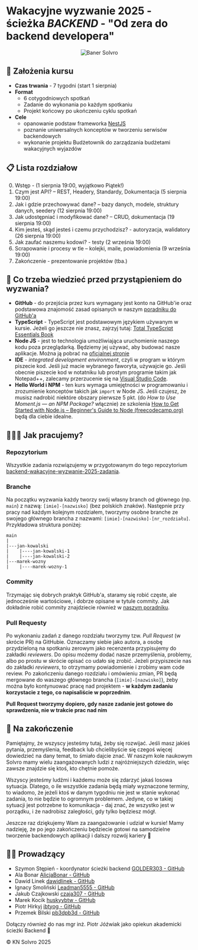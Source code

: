 # Wakacyjne wyzwanie 2025 - ścieżka *BACKEND* - "Od zera do backend developera"

<p align="center">
  <img alt="Baner Solvro" src="https://github.com/user-attachments/assets/9ca8fd17-9e36-4a08-917d-54b0f3044002" />
</p>

## 🎯 Założenia kursu
- **Czas trwania** - 7 tygodni (start 1 sierpnia)
- **Format** 
  - 6 cotygodniowych spotkań
  - Zadanie do wykonania po każdym spotkaniu
  - Projekt końcowy po ukończeniu cyklu spotkań
- **Cele**
  - opanowanie podstaw frameworka [NestJS](https://nestjs.com/)
  - poznanie uniwersalnych konceptów w tworzeniu serwisów backendowych
  - wykonanie projektu Budżetownik do zarządzania budżetami wakacyjnych wyjazdów

## 📋 Lista rozdziałow
0. Wstęp - (1 sierpnia 19:00, wyjątkowo Piątek!)
1. Czym jest API? – REST, Headery, Standardy, Dokumentacja (5 sierpnia 19:00)
2. Jak i gdzie przechowywać dane? – bazy danych, modele, struktury danych, seedery (12 sierpnia 19:00)
3. Jak udostępniać i modyfikować dane? – CRUD, dokumentacja (19 sierpnia 19:00)
4. Kim jesteś, skąd jesteś i czemu przychodzisz? - autoryzacja, walidatory (26 sierpnia 19:00)
5. Jak zaufać naszemu kodowi? - testy (2 września 19:00)
6. Scrapowanie i procesy w tle – kolejki, maile, powiadomienia (9 września 19:00)
7. Zakończenie - prezentowanie projektów (tba.)

## 📖 Co trzeba wiedzieć przed przystąpieniem do wyzwania?
- **GitHub** - do przejścia przez kurs wymagany jest konto na GitHub'ie oraz podstawowa znajomość zasad opisanych w naszym [poradniku do GitHub'a](https://docs.solvro.pl/git-github/intro/1-intro/)
- **TypeScript** - TypeScript jest podstawowym językiem używanym w kursie. Jeżeli go jeszcze nie znasz, zajrzyj tutaj: [Total TypeScript Essentials Book](https://www.totaltypescript.com/books/total-typescript-essentials)
- **Node JS** - jest to technologia umożliwiająca uruchomienie naszego kodu poza przeglądarką. Będziemy jej używać, aby budować nasze aplikacje. Można ją pobrać na [oficjalnej stronie](https://nodejs.org/en/download)
- **IDE** - *integrated development environment*, czyli w program w którym piszecie kod. Jeśli już macie wybranego faworyta, używajcie go. Jeśli obecnie piszecie kod w notatniku lub prostym programie takim jak Notepad++, zalecamy przerzucenie się na [Visual Studio Code](https://code.visualstudio.com/).
- **Hello World i NPM** - ten kurs wymaga umiejętności w programowaniu i zrozumienie konceptów takich jak `import` w Node JS. Jeśli czujesz, że musisz nadrobić niektóre obszary pierwsze 5 pkt. (do *How to Use Moment.js — an NPM Package?* włącznie) ze szkolenia [How to Get Started with Node.js – Beginner's Guide to Node (freecodecamp.org)](https://www.freecodecamp.org/news/introduction-to-nodejs/) będą dla ciebie idealne.

## 👩🏻‍💻 Jak pracujemy?

### Repozytorium
Wszystkie zadania rozwiązujemy w przygotowanym do tego repozytorium [backend-wakacyjne-wyzwanie-2025-zadania](https://github.com/Solvro/backend-wakacyjne-wyzwanie-2025-zadania).

### Branche
Na początku wyzwania każdy tworzy swój własny branch od głównego (np. `main`) z nazwą: `[imie]-[nazwisko]` (bez polskich znaków). Następnie przy pracy nad każdym kolejnym rozdziałem, tworzymy osobne branche ze swojego głównego brancha z nazwami: `[imie]-[nazwisko]-[nr_rozdziału]`.
Przykładowa struktura poniżej:

```
main
|
|---jan-kowalski
|    |----jan-kowalski-1
|    |----jan-kowalski-2
|---marek-wozny
|    |----marek-wozny-1
```


### Commity
Trzymając się dobrych praktyk GitHub'a, staramy się robić częste, ale jednocześnie wartościowe, i dobrze opisane w tytule commity. Jak dokładnie robić commity znajdziecie również w [naszym poradniku](https://docs.solvro.pl/git-github/solvro#nazewnictwo-commit%C3%B3w).

### Pull Requesty
Po wykonaniu zadań z danego rozdziału tworzymy tzw. *Pull Request* (w skrócie PR) na GitHubie. Oznaczamy siebie jako autora, a osobę przydzieloną na spotkaniu zerowym jako recenzenta przypisujemy do zakładki *reviewers*.
Do opisu możemy dodać nasze przemyślenia, problemy, albo po prostu w skrócie opisać co udało się zrobić.
Jeżeli przypiszecie nas do zakładki *reviewers*, to otrzymamy powiadomienie i zrobimy wam code review.
Po zakończeniu danego rozdziału i omówieniu zmian, PR będą mergowane do waszego głównego brancha (`[imie]-[nazwisko]`),
żeby można było kontynuować pracę nad projektem - **w każdym zadaniu korzystacie z tego, co napisaliście w poprzednim**.

**Pull Request tworzymy dopiero, gdy nasze zadanie jest gotowe do sprawdzenia, nie w trakcie prac nad nim**

## 🏁 Na zakończenie
Pamiętajmy, że wszyscy jesteśmy tutaj, żeby się rozwijać. Jeśli masz jakieś pytania, przemyślenia, feedback lub chcielibyście się czegoś więcej dowiedzieć na dany temat, to śmiało dajcie znać. W naszym kole naukowym Solvro mamy wielu zaangażowanych ludzi z najróżniejszych dziedzin, więc zawsze znajdzie się ktoś, kto chętnie pomoże.

Wszyscy jesteśmy ludźmi i każdemu może się zdarzyć jakaś losowa sytuacja. Dlatego, o ile wszystkie zadania będą miały wyznaczone terminy, to wiadomo, że jeżeli ktoś w danym tygodniu nie jest w stanie wykonać zadania, to nie będzie to ogromnym problemem. Jedyne, co w takiej sytuacji jest potrzebne to komunikacja - daj znać, że wszystko jest w porządku, i że nadrobisz zaległości, gdy tylko będziesz mógł.

Jeszcze raz dziękujemy Wam za zaangażowanie i udział w kursie! Mamy nadzieję, że po jego zakończeniu będziecie gotowi na samodzielne tworzenie backendowych aplikacji i dalszy rozwój kariery 🚀

## 🧑‍💻 Prowadzący
- Szymon Stępień - koordynator ścieżki backend [GOLDER303 - GitHub](https://github.com/GOLDER303)
- Ala Bonar [AlicjaBonar - GitHub](https://github.com/AlicjaBonar)
- Dawid Linek [dawidlinek - GitHub](https://github.com/dawidlinek)
- Ignacy Smoliński [Leadman5555 - GitHub](https://github.com/Leadman5555)
- Jakub Czajkowski [czaja307 - GitHub](https://github.com/czaja307)
- Marek Kocik [huskyybtw - GitHub](https://github.com/huskyybtw)
- Piotr Hirkyj [ibtyog - GitHub](https://github.com/ibtyog)
- Przemek Bilski [pb3dpb3d - GitHub](https://github.com/pb3dpb3d)

Dołączy również do nas mgr inż. Piotr Jóźwiak jako opiekun akademicki ścieżki Backend 🎉

:copyright: KN Solvro 2025


